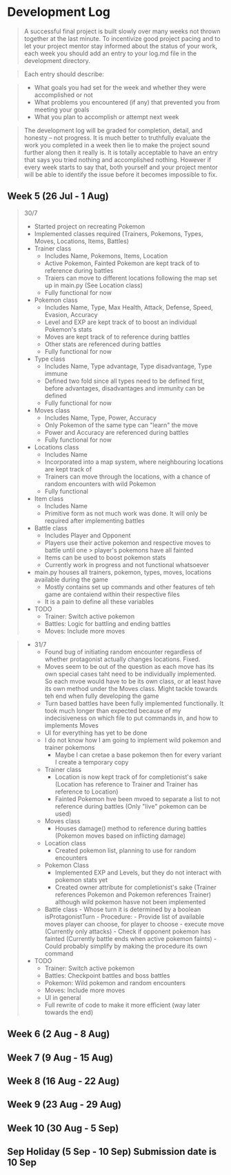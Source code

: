 # Development Log
> A successful final project is built slowly over many weeks not thrown together at the last minute. To incentivize good project pacing and to let your project mentor stay informed about the status of your work, each week you should add an entry to your log.md file in the development directory.

> Each entry should describe:

> - What goals you had set for the week and whether they were accomplished or not
> - What problems you encountered (if any) that prevented you from meeting your goals
> - What you plan to accomplish or attempt next week

> The development log will be graded for completion, detail, and honesty – not progress. It is much better to truthfully evaluate the work you completed in a week then lie to make the project sound further along then it really is. It is totally acceptable to have an entry that says you tried nothing and accomplished nothing. However if every week starts to say that, both yourself and your project mentor will be able to identify the issue before it becomes impossible to fix.

## Week 5 (26 Jul - 1 Aug)
> 30/7
> -   Started project on recreating Pokemon
> -   Implemented classes required (Trainers, Pokemons, Types, Moves, Locations, Items, Battles)
> -   Trainer class
>     -   Includes Name, Pokemons, Items, Location
>     -   Active Pokemon, Fainted Pokemon are kept track of to reference during battles
>     -   Traiers can move to different locations following the map set up in main.py (See Location class)
>     -   Fully functional for now
> -   Pokemon class
>     -   Includes Name, Type, Max Health, Attack, Defense, Speed, Evasion, Accuracy
>     -   Level and EXP are kept track of to boost an individual Pokemon's stats
>     -   Moves are kept track of to reference during battles
>     -   Other stats are referenced during battles
>     -   Fully functional for now
> -   Type class
>     -   Includes Name, Type advantage, Type disadvantage, Type immune
>     -   Defined two fold since all types need to be defined first, before advantages, disadvantages and immunity can be defined
>     -   Fully functional for now
> -   Moves class
>     -   Includes Name, Type, Power, Accuracy
>     -   Only Pokemon of the same type can "learn" the move
>     -   Power and Accuracy are referenced during battles
>     -   Fully functional for now
> -   Locations class
>     -   Includes Name
>     -   Incorporated into a map system, where neighbouring locations are kept track of
>     -   Trainers can move through the locations, with a chance of random encounters with wild Pokemon
>     -   Fully functional
> -   Item class
>     -   Includes Name
>     -   Primitive form as not much work was done. It will only be required after implementing battles
> -   Battle class
>     -   Includes Player and Opponent
>     -   Players use their active pokemon and respective moves to battle until one > player's pokemons have all fainted
>     -   Items can be used to boost pokemon stats
>     -   Currently work in progress and not functional whatsoever
> -   main.py houses all trainers, pokemon, types, moves, locations available during the game
>     -   Mostly contains set up commands and other features of teh game are contaiend within their respective files
>     -   It is a pain to define all these variables
> -   TODO
>     -   Trainer: Switch active pokemon
>     -   Battles: Logic for battling and ending battles
>     -   Moves: Include more moves

> - 31/7
>   -   Found bug of initiating random encounter regardless of whether protagonist actually changes locations. Fixed.
>   -   Moves seem to be out of the question as each move has its own special cases taht need to be individually implemented. So each mvoe would have to be its own class, or at least have its own method under the Moves class. Might tackle towards teh end when fully developing the game
>   -   Turn based battles have been fully implemented functionally. It took much longer than expected because of my indecisiveness on which file to put commands in, and how to implements Moves
>   -   UI for everything has yet to be done
>   -   I do not know how I am going to implement wild pokemon and trainer pokemons
>       -   Maybe I can cretae a base pokemon then for every variant I create a temporary copy
>   -   Trainer class
>       -   Location is now kept track of for completionist's sake (Location has reference to Trainer and Trainer has reference to Location)
>       -   Fainted Pokemon hve been mvoed to separate a list to not reference during battles (Only "live" pokemon can be used)
>   -   Moves class
>       -   Houses damage() method to reference during battles (Pokemon moves based on inflicting damage)
>   -   Location class
>       -   Created pokemon list, planning to use for random encounters
>   -   Pokemon Class
>       -   Implemented EXP and Levels, but they do not interact with pokemon stats yet
>       -   Created owner attribute for completionist's sake (Trainer references Pokemon and Pokemon references Trainer) although wild pokemon hasve not been implemented
>   -   Battle class
        -   Whose turn it is determined by a boolean isProtagonistTurn
        -   Procedure:
            -   Provide list of available moves player can choose, for player to choose
            -   execute move (Currently only attacks)
            -   Check if opponent pokemon has fainted (Currently battle ends when active pokemon faints)
        -   Could probably simplify by making the procedure its own command
> -   TODO
>     -   Trainer: Switch active pokemon
>     -   Battles: Checkpoint battles and boss battles
>     -   Pokemon: Wild pokemon and random encounters
>     -   Moves: Include more moves
>     -   UI in general
>     -   Full rewrite of code to make it more efficient (way later towards the end)

## Week 6 (2 Aug - 8 Aug)

## Week 7 (9 Aug - 15 Aug)

## Week 8 (16 Aug - 22 Aug)

## Week 9 (23 Aug - 29 Aug)

## Week 10 (30 Aug - 5 Sep)

## Sep Holiday (5 Sep - 10 Sep) **Submission date is 10 Sep**
